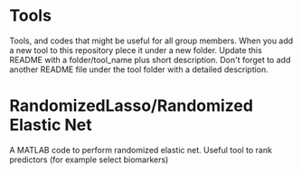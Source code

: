# Tools
Tools, and codes that might be useful for all group members.
When you add a new tool to this repository plece it under a new folder. Update this README with a folder/tool_name plus short description. Don't forget to add another README file under the tool folder with a detailed description.

# RandomizedLasso/Randomized Elastic Net
A MATLAB code to perform randomized elastic net. Useful tool to rank predictors (for example select biomarkers)
